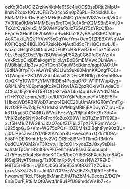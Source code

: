 ozKq3IGsUOIZZrzhw4ktMe62Sc4jsOOSBssDRju2MpU=
IlrsNZ2qbxf0QvtOFEr7x04cmSn0pZ6PLHFzNxIdULk=
KkBJMLFbR1wiBbEYMHdBx4MlCq17ehdVI8Vwkn6/zk0=
7V3i18a0KMs14MMEeys6rqTOvj3u1A6mX2MSBnSXnU0=
TxXdrCve2vlx5ijM5KWeXGafRulz765Af75zYRcOfDo=
FF/mFrXHmKDF2blaWikdRwhBbb282yBAipRS9ACViRg=
AoKGux/L7jQkTYVwK5xGqY4erYm+OenQfZPEBXVNqVA=
KOFtQqqZ41KILiQGP2sloNxAjAutDdSoFhHQCsnwLJ8=
woZoizHsgb2OilDudwQDE6KxcH8rPwRZ6HTbzY55wxI=
9Lsk5tsjSZOsEVljx7BUWnyIg4/5X2g0G60fqCdWzfA=
vVkRcLpCIxjBi5akogsYbIioLyzBoD6mEMVwcOLnlAw=
jVJBibjaLJ1p3s+uGbTQon3CguW3eBdmo/agpf0AOtU=
/6dNA8tYpTK+vAwYrBhR3LIwb9uk80MrmKAQngfFOLs=
YQWogmH2KfDWvXdz4blaaK2iDFsQKNI1Ig+9KeVnRBs=
OpQKFg1DW0P2YMV/1RDEn4PsqjqOfOIiW1lP1WupQyg=
GRl4LhPqN06pmagKc2vEH9bv1AZ/2pzROk/wTswdaOo=
4CEci/J5y29R6T5BTQQeX1w5AT4ixI4quDvBWYd1ZN4=
riT+KY0Zkzmru/yBUku/lUPOkY6kPdbpuneYVNBEF5Y=
H1bxqWD5RBRlVbD7umxt4ENCE20uUmAfKfGR0mTmfTg=
NvO3RPEwZdgFc/G1dsb3mWMbgMRIFjEADoyaYZjpUH0=
k3TUgaj5OZ14jNUxWVqkF+5vVp7RIjFut4S+Z9x3dr4=
VhKIZe6p6NYj9oFoFrorKo2uoX00WHcBTuZm8Tf09Es=
xLf5HM1uZ1WG8nJIzaQ7o6XZI7I6L2TpX1P/PGmYAoQ=
J925qpGJG+Vm+WG75oPQzHlQZ0M4z3iBqhtFyn90zBU=
/ji01J+ScZwcOYfA1F2tAYcmY8UHwexqAa+QZkZ1D9A=
5lt8PYDERKmtth1z5v2VQiOl3Fc8l8N+3TllmGrRMkY=
0udCUAVGM2/VF3XcvtvHlp0oXHrxydeZzJQxy9sDlaI=
wJrstsTpOmrBS1ItRrvPl67ehm/6ArEshGi55ubuupI=
J175HoyE0q4eBm55nKGCq67bqOYI5BK8FXabdykn84Q=
i6SejSNyAT9sta/g/Ts80EimKjx6v4rdkasNW27RZkE=
ie8Tx5rHEt8l+UjjOlXJb5G5fS/B53h6tRXi2TXZQ9U=
gr+sNsXsU2vRk+JmfAT7GP7ezWsZI67Xs/DjRd1+598=
hwqswnjFKcLF5tglg8kMan6UhUTaZbM4J9eobz2/DQY=
En3/DurFjRt8iMQt0Awtt/InBu4PfU89mdcViV1b7+c=
